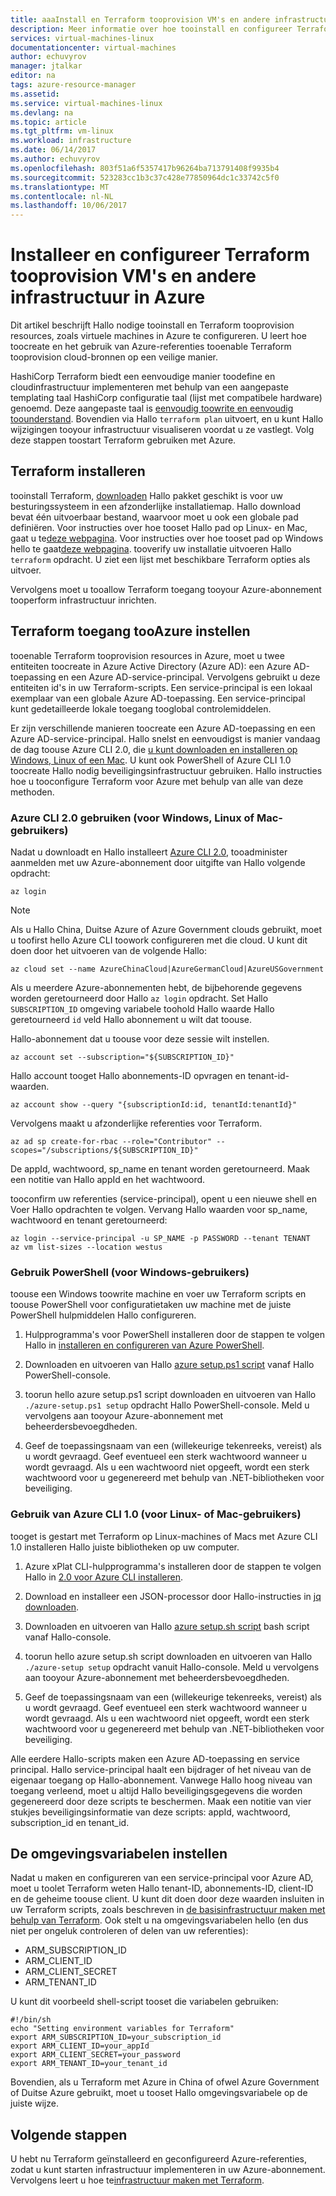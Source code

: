```yaml
---
title: aaaInstall en Terraform tooprovision VM's en andere infrastructuur configureren in Azure | Microsoft Docs
description: Meer informatie over hoe tooinstall en configureer Terraform toocreate Azure resources
services: virtual-machines-linux
documentationcenter: virtual-machines
author: echuvyrov
manager: jtalkar
editor: na
tags: azure-resource-manager
ms.assetid: 
ms.service: virtual-machines-linux
ms.devlang: na
ms.topic: article
ms.tgt_pltfrm: vm-linux
ms.workload: infrastructure
ms.date: 06/14/2017
ms.author: echuvyrov
ms.openlocfilehash: 803f51a6f5357417b96264ba713791408f9935b4
ms.sourcegitcommit: 523283cc1b3c37c428e77850964dc1c33742c5f0
ms.translationtype: MT
ms.contentlocale: nl-NL
ms.lasthandoff: 10/06/2017
---
```

# <a name="install-and-configure-terraform-tooprovision-vms-and-other-infrastructure-into-azure"></a>Installeer en configureer Terraform tooprovision VM's en andere infrastructuur in Azure 
Dit artikel beschrijft Hallo nodige tooinstall en Terraform tooprovision resources, zoals virtuele machines in Azure te configureren. U leert hoe toocreate en het gebruik van Azure-referenties tooenable Terraform tooprovision cloud-bronnen op een veilige manier.

HashiCorp Terraform biedt een eenvoudige manier toodefine en cloudinfrastructuur implementeren met behulp van een aangepaste templating taal HashiCorp configuratie taal (lijst met compatibele hardware) genoemd. Deze aangepaste taal is [eenvoudig toowrite en eenvoudig toounderstand](terraform-create-complete-vm.md). Bovendien via Hallo `terraform plan` uitvoert, en u kunt Hallo wijzigingen tooyour infrastructuur visualiseren voordat u ze vastlegt. Volg deze stappen toostart Terraform gebruiken met Azure.

## <a name="install-terraform"></a>Terraform installeren
tooinstall Terraform, [downloaden](https://www.terraform.io/downloads.html) Hallo pakket geschikt is voor uw besturingssysteem in een afzonderlijke installatiemap. Hallo download bevat één uitvoerbaar bestand, waarvoor moet u ook een globale pad definiëren. Voor instructies over hoe tooset Hallo pad op Linux- en Mac, gaat u te[deze webpagina](https://stackoverflow.com/questions/14637979/how-to-permanently-set-path-on-linux). Voor instructies over hoe tooset pad op Windows hello te gaat[deze webpagina](https://stackoverflow.com/questions/1618280/where-can-i-set-path-to-make-exe-on-windows). tooverify uw installatie uitvoeren Hallo `terraform` opdracht. U ziet een lijst met beschikbare Terraform opties als uitvoer.

Vervolgens moet u tooallow Terraform toegang tooyour Azure-abonnement tooperform infrastructuur inrichten.

## <a name="set-up-terraform-access-tooazure"></a>Terraform toegang tooAzure instellen
tooenable Terraform tooprovision resources in Azure, moet u twee entiteiten toocreate in Azure Active Directory (Azure AD): een Azure AD-toepassing en een Azure AD-service-principal. Vervolgens gebruikt u deze entiteiten id's in uw Terraform-scripts. Een service-principal is een lokaal exemplaar van een globale Azure AD-toepassing. Een service-principal kunt gedetailleerde lokale toegang tooglobal controlemiddelen.

Er zijn verschillende manieren toocreate een Azure AD-toepassing en een Azure AD-service-principal. Hallo snelst en eenvoudigst is manier vandaag de dag toouse Azure CLI 2.0, die [u kunt downloaden en installeren op Windows, Linux of een Mac](https://docs.microsoft.com/en-us/cli/azure/install-azure-cli). U kunt ook PowerShell of Azure CLI 1.0 toocreate Hallo nodig beveiligingsinfrastructuur gebruiken. Hallo instructies hoe u tooconfigure Terraform voor Azure met behulp van alle van deze methoden.

### <a name="use-azure-cli-20-for-windows-linux-or-mac-users"></a>Azure CLI 2.0 gebruiken (voor Windows, Linux of Mac-gebruikers) 
Nadat u downloadt en Hallo installeert [Azure CLI 2.0](https://docs.microsoft.com/en-us/cli/azure/install-azure-cli), tooadminister aanmelden met uw Azure-abonnement door uitgifte van Hallo volgende opdracht:

```
az login
```

>[!NOTE]
>Als u Hallo China, Duitse Azure of Azure Government clouds gebruikt, moet u toofirst hello Azure CLI toowork configureren met die cloud. U kunt dit doen door het uitvoeren van de volgende Hallo:

```
az cloud set --name AzureChinaCloud|AzureGermanCloud|AzureUSGovernment
```

Als u meerdere Azure-abonnementen hebt, de bijbehorende gegevens worden geretourneerd door Hallo `az login` opdracht. Set Hallo `SUBSCRIPTION_ID` omgeving variabele toohold Hallo waarde Hallo geretourneerd `id` veld Hallo abonnement u wilt dat toouse. 

Hallo-abonnement dat u toouse voor deze sessie wilt instellen.

```
az account set --subscription="${SUBSCRIPTION_ID}"
```

Hallo account tooget Hallo abonnements-ID opvragen en tenant-id-waarden.

```
az account show --query "{subscriptionId:id, tenantId:tenantId}"
```

Vervolgens maakt u afzonderlijke referenties voor Terraform.

```
az ad sp create-for-rbac --role="Contributor" --scopes="/subscriptions/${SUBSCRIPTION_ID}"
```

De appId, wachtwoord, sp_name en tenant worden geretourneerd. Maak een notitie van Hallo appId en het wachtwoord.

tooconfirm uw referenties (service-principal), opent u een nieuwe shell en Voer Hallo opdrachten te volgen. Vervang Hallo waarden voor sp_name, wachtwoord en tenant geretourneerd:

```
az login --service-principal -u SP_NAME -p PASSWORD --tenant TENANT
az vm list-sizes --location westus
```

### <a name="use-powershell-for-windows-users"></a>Gebruik PowerShell (voor Windows-gebruikers) 
toouse een Windows toowrite machine en voer uw Terraform scripts en toouse PowerShell voor configuratietaken uw machine met de juiste PowerShell hulpmiddelen Hallo configureren. 

1. Hulpprogramma's voor PowerShell installeren door de stappen te volgen Hallo in [installeren en configureren van Azure PowerShell](https://docs.microsoft.com/en-us/powershell/azure/install-azurerm-ps). 

2. Downloaden en uitvoeren van Hallo [azure setup.ps1 script](https://github.com/echuvyrov/terraform101/blob/master/azureSetup.ps1) vanaf Hallo PowerShell-console.

3. toorun hello azure setup.ps1 script downloaden en uitvoeren van Hallo `./azure-setup.ps1 setup` opdracht Hallo PowerShell-console. Meld u vervolgens aan tooyour Azure-abonnement met beheerdersbevoegdheden.

4. Geef de toepassingsnaam van een (willekeurige tekenreeks, vereist) als u wordt gevraagd. Geef eventueel een sterk wachtwoord wanneer u wordt gevraagd. Als u een wachtwoord niet opgeeft, wordt een sterk wachtwoord voor u gegenereerd met behulp van .NET-bibliotheken voor beveiliging.

### <a name="use-azure-cli-10-for-linux-or-mac-users"></a>Gebruik van Azure CLI 1.0 (voor Linux- of Mac-gebruikers)
tooget is gestart met Terraform op Linux-machines of Macs met Azure CLI 1.0 installeren Hallo juiste bibliotheken op uw computer.  

1. Azure xPlat CLI-hulpprogramma's installeren door de stappen te volgen Hallo in [2.0 voor Azure CLI installeren](https://docs.microsoft.com/cli/azure/install-azure-cli). 

2. Download en installeer een JSON-processor door Hallo-instructies in [jq downloaden](https://stedolan.github.io/jq/download/).

3. Downloaden en uitvoeren van Hallo [azure setup.sh script](https://github.com/mitchellh/packer/blob/master/contrib/azure-setup.sh) bash script vanaf Hallo-console.

4. toorun hello azure setup.sh script downloaden en uitvoeren van Hallo `./azure-setup setup` opdracht vanuit Hallo-console. Meld u vervolgens aan tooyour Azure-abonnement met beheerdersbevoegdheden.
 
5. Geef de toepassingsnaam van een (willekeurige tekenreeks, vereist) als u wordt gevraagd. Geef eventueel een sterk wachtwoord wanneer u wordt gevraagd. Als u een wachtwoord niet opgeeft, wordt een sterk wachtwoord voor u gegenereerd met behulp van .NET-bibliotheken voor beveiliging.

Alle eerdere Hallo-scripts maken een Azure AD-toepassing en service principal. Hallo service-principal haalt een bijdrager of het niveau van de eigenaar toegang op Hallo-abonnement. Vanwege Hallo hoog niveau van toegang verleend, moet u altijd Hallo beveiligingsgegevens die worden gegenereerd door deze scripts te beschermen. Maak een notitie van vier stukjes beveiligingsinformatie van deze scripts: appId, wachtwoord, subscription_id en tenant_id.

## <a name="set-environment-variables"></a>De omgevingsvariabelen instellen
Nadat u maken en configureren van een service-principal voor Azure AD, moet u toolet Terraform weten Hallo tenant-ID, abonnements-ID, client-ID en de geheime toouse client. U kunt dit doen door deze waarden insluiten in uw Terraform scripts, zoals beschreven in [de basisinfrastructuur maken met behulp van Terraform](terraform-create-complete-vm.md). Ook stelt u na omgevingsvariabelen hello (en dus niet per ongeluk controleren of delen van uw referenties):

- ARM_SUBSCRIPTION_ID
- ARM_CLIENT_ID
- ARM_CLIENT_SECRET
- ARM_TENANT_ID

U kunt dit voorbeeld shell-script tooset die variabelen gebruiken:

```
#!/bin/sh
echo "Setting environment variables for Terraform"
export ARM_SUBSCRIPTION_ID=your_subscription_id
export ARM_CLIENT_ID=your_appId
export ARM_CLIENT_SECRET=your_password
export ARM_TENANT_ID=your_tenant_id
```

Bovendien, als u Terraform met Azure in China of ofwel Azure Government of Duitse Azure gebruikt, moet u tooset Hallo omgevingsvariabele op de juiste wijze.

## <a name="next-steps"></a>Volgende stappen
U hebt nu Terraform geïnstalleerd en geconfigureerd Azure-referenties, zodat u kunt starten infrastructuur implementeren in uw Azure-abonnement. Vervolgens leert u hoe te[infrastructuur maken met Terraform](terraform-create-complete-vm.md).
